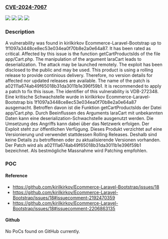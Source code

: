 ### [CVE-2024-7067](https://cve.mitre.org/cgi-bin/cvename.cgi?name=CVE-2024-7067)
![](https://img.shields.io/static/v1?label=Product&message=Ecommerce-Laravel-Bootstrap&color=blue)
![](https://img.shields.io/static/v1?label=Version&message=0%20&color=brightgreen)
![](https://img.shields.io/static/v1?label=Version&message=1f1097a3448ce8ec53e034ea0f70b8e2a0e64a87%20&color=brightgreen)
![](https://img.shields.io/static/v1?label=Vulnerability&message=CWE-502%20Deserialization&color=brightgreen)

### Description

A vulnerability was found in kirilkirkov Ecommerce-Laravel-Bootstrap up to 1f1097a3448ce8ec53e034ea0f70b8e2a0e64a87. It has been rated as critical. Affected by this issue is the function getCartProductsIds of the file app/Cart.php. The manipulation of the argument laraCart leads to deserialization. The attack may be launched remotely. The exploit has been disclosed to the public and may be used. This product is using a rolling release to provide continious delivery. Therefore, no version details for affected nor updated releases are available. The name of the patch is a02111a674ab49f65018b31da3011b1e396f59b1. It is recommended to apply a patch to fix this issue. The identifier of this vulnerability is VDB-272348.
Eine kritische Schwachstelle wurde in kirilkirkov Ecommerce-Laravel-Bootstrap bis 1f1097a3448ce8ec53e034ea0f70b8e2a0e64a87 ausgemacht. Betroffen davon ist die Funktion getCartProductsIds der Datei app/Cart.php. Durch Beeinflussen des Arguments laraCart mit unbekannten Daten kann eine deserialization-Schwachstelle ausgenutzt werden. Die Umsetzung des Angriffs kann dabei über das Netzwerk erfolgen. Der Exploit steht zur öffentlichen Verfügung. Dieses Produkt verzichtet auf eine Versionierung und verwendet stattdessen Rolling Releases. Deshalb sind keine Details zu betroffenen oder zu aktualisierende Versionen vorhanden. Der Patch wird als a02111a674ab49f65018b31da3011b1e396f59b1 bezeichnet. Als bestmögliche Massnahme wird Patching empfohlen.

### POC

#### Reference
- https://github.com/kirilkirkov/Ecommerce-Laravel-Bootstrap/issues/18
- https://github.com/kirilkirkov/Ecommerce-Laravel-Bootstrap/issues/18#issuecomment-2192470359
- https://github.com/kirilkirkov/Ecommerce-Laravel-Bootstrap/issues/18#issuecomment-2206863135

#### Github
No PoCs found on GitHub currently.

